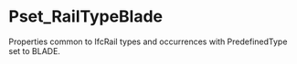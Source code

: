 # Pset_RailTypeBlade

Properties common to IfcRail types and occurrences with PredefinedType set to BLADE.<!-- end of definition -->
